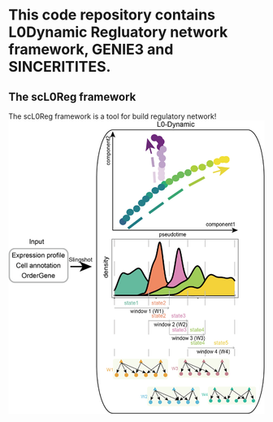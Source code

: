 # This code repository contains L0Dynamic Regluatory network framework, GENIE3 and SINCERITITES.
## The scL0Reg framework
The scL0Reg framework is a tool for build regulatory network!
![image](https://github.com/mengxu98/scGRN-L0/blob/master/workflow/DynamicGRNPipe_pipeline.png)
